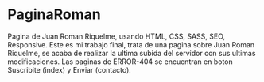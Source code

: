 # PaginaRoman
Pagina de Juan Roman Riquelme, usando HTML, CSS, SASS, SEO, Responsive. 
Este es mi trabajo final, trata de una pagina sobre Juan Roman Riquelme, se acaba de realizar la ultima subida del servidor con sus ultimas modificaciones.
Las paginas de ERROR-404 se encuentran en boton Suscribite (index) y Enviar (contacto). 
